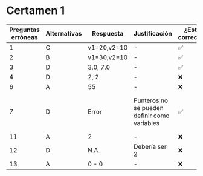 # Certamen 1

| Preguntas erróneas | Alternativas | Respuesta | Justificación | ¿Está correcta? | Alternativa Correcta | Respuesta Correcta |
|--------------------|--------------|-----------|---------------|-----------------|----------------------|--------------------|
| 1 | C | v1=20,v2=10 | - |✅| C | - |
| 2 | B | v1=30,v2=10 | - |✅| B | - |
| 3 | D | 3.0, 7.0 | - |✅| D | - |
| 4 | D | 2, 2 | - |❌| C | 4, 2 |
| 6 | A | 55 | - |❌| C | 20 |
| 7 | D | Error | Punteros no se pueden definir como variables |✅| - | zsh: segmentation fault (core dumped)  ./output/7 |
| 11 | A | 2 | - |❌| C | 16 |
| 12 | D | N.A. | Debería ser 2 |❌| B | 16 |
| 13 | A | 0 - 0 | - |❌| B | 5 - 5 |
